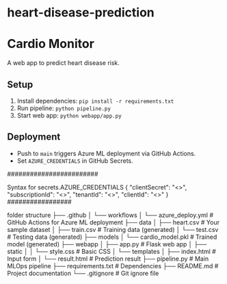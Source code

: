 # heart-disease-prediction
# Cardio Monitor
A web app to predict heart disease risk.

## Setup
1. Install dependencies: `pip install -r requirements.txt`
2. Run pipeline: `python pipeline.py`
3. Start web app: `python webapp/app.py`

## Deployment
- Push to `main` triggers Azure ML deployment via GitHub Actions.
- Set `AZURE_CREDENTIALS` in GitHub Secrets.

########################

Syntax for secrets.AZURE_CREDENTIALS
{
    "clientSecret":  "<>",
    "subscriptionId":  "<>",
    "tenantId":  "<>",
    "clientId":  "<>"
}
#################

folder structure
├── .github
│   └── workflows
│       └── azure_deploy.yml    # GitHub Actions for Azure ML deployment
├── data
│   ├── heart.csv              # Your sample dataset
│   ├── train.csv              # Training data (generated)
│   └── test.csv               # Testing data (generated)
├── models
│   └── cardio_model.pkl       # Trained model (generated)
├── webapp
│   ├── app.py                 # Flask web app
│   ├── static
│   │   └── style.css          # Basic CSS
│   └── templates
│       ├── index.html         # Input form
│       └── result.html        # Prediction result
├── pipeline.py                # Main MLOps pipeline
├── requirements.txt           # Dependencies
├── README.md                  # Project documentation
└── .gitignore                 # Git ignore file